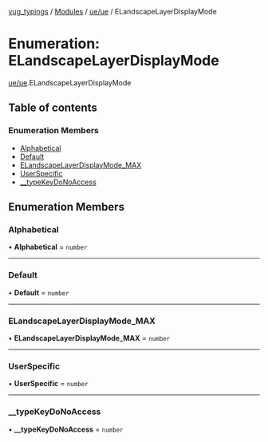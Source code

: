 [yug_typings](../README.md) / [Modules](../modules.md) / [ue/ue](../modules/ue_ue.md) / ELandscapeLayerDisplayMode

# Enumeration: ELandscapeLayerDisplayMode

[ue/ue](../modules/ue_ue.md).ELandscapeLayerDisplayMode

## Table of contents

### Enumeration Members

- [Alphabetical](ue_ue.ELandscapeLayerDisplayMode.md#alphabetical)
- [Default](ue_ue.ELandscapeLayerDisplayMode.md#default)
- [ELandscapeLayerDisplayMode\_MAX](ue_ue.ELandscapeLayerDisplayMode.md#elandscapelayerdisplaymode_max)
- [UserSpecific](ue_ue.ELandscapeLayerDisplayMode.md#userspecific)
- [\_\_typeKeyDoNoAccess](ue_ue.ELandscapeLayerDisplayMode.md#__typekeydonoaccess)

## Enumeration Members

### Alphabetical

• **Alphabetical** = `number`

___

### Default

• **Default** = `number`

___

### ELandscapeLayerDisplayMode\_MAX

• **ELandscapeLayerDisplayMode\_MAX** = `number`

___

### UserSpecific

• **UserSpecific** = `number`

___

### \_\_typeKeyDoNoAccess

• **\_\_typeKeyDoNoAccess** = `number`

